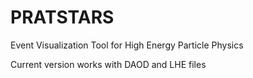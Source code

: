 # PRATSTARS
Event Visualization Tool for High Energy Particle Physics

Current version works with DAOD and LHE files
